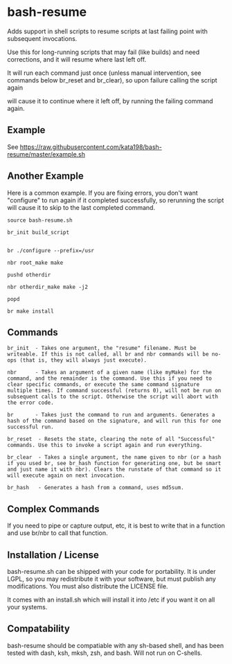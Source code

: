 # bash-resume
Adds support in shell scripts to resume scripts at last failing point with subsequent invocations.

Use this for long-running scripts that may fail (like builds) and need corrections, and it will resume where last left off.

It will run each command just once (unless manual intervention, see commands below br\_reset and br\_clear), so upon failure calling the script again

will cause it to continue where it left off, by running the failing command again.


Example
-------

See https://raw.githubusercontent.com/kata198/bash-resume/master/example.sh

Another Example
---------------

Here is a common example. If you are fixing errors, you don't want "configure" to run again if it completed successfully, so rerunning the script will cause it to skip to the last completed command.

    source bash-resume.sh

    br_init build_script


    br ./configure --prefix=/usr

    nbr root_make make

    pushd otherdir

    nbr otherdir_make make -j2

    popd

    br make install


Commands
--------

    br_init  - Takes one argument, the "resume" filename. Must be writeable. If this is not called, all br and nbr commands will be no-ops (that is, they will always just execute).

    nbr      - Takes an argument of a given name (like myMake) for the command, and the remainder is the command. Use this if you need to clear specific commands, or execute the same command signature multiple times. If command successful (returns 0), will not be run on subsequent calls to the script. Otherwise the script will abort with the error code.

    br       - Takes just the command to run and arguments. Generates a hash of the command based on the signature, and will run this for one successful run.

    br_reset  - Resets the state, clearing the note of all "Successful" commands. Use this to invoke a script again and run everything.

    br_clear  - Takes a single argument, the name given to nbr (or a hash if you used br, see br_hash function for generating one, but be smart and just name it with nbr). Clears the runstate of that command so it will execute again on next invocation.

    br_hash   - Generates a hash from a command, uses md5sum.


Complex Commands
----------------

If you need to pipe or capture output, etc, it is best to write that in a function and use br/nbr to call that function.


Installation / License
----------------------

bash-resume.sh can be shipped with your code for portability. It is under LGPL, so you may redistribute it with your software, but must publish any modifications. You must also distribute the LICENSE file.

It comes with an install.sh which will install it into /etc if you want it on all your systems.

Compatability
-------------

bash-resume should be compatiable with any sh-based shell, and has been tested with dash, ksh, mksh, zsh, and bash. Will not run on C-shells.
